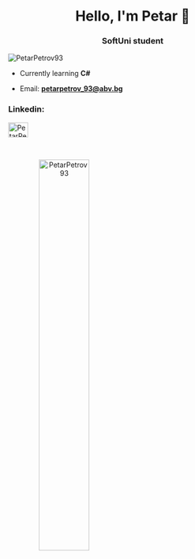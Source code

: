 <h1 align="center">Hello, I'm Petar 👋</h1>
<h3 align="center">SoftUni student</h3>

<p align="left"> <img src="https://komarev.com/ghpvc/?username=PetarPetrov93&label=Profile%20views&color=0e75b6&style=flat" alt="PetarPetrov93" /> </p>

- Currently learning **C#**

- Email: **petarpetrov_93@abv.bg**

<h3 align="left">Linkedin:</h3>
<p align="left">
 <a href="https://www.linkedin.com/in/petar-petrov-6835341a6/" target="blank"><img align="center" src="https://raw.githubusercontent.com/rahuldkjain/github-profile-readme-generator/master/src/images/icons/Social/linked-in-alt.svg" alt="PetarPetrov93" height="30" width="40" /></a>
</p>

<br/>

<!--p align="right">
  <img  src="https://github-readme-stats.vercel.app/api/top-langs?username=PetarPetrov93&show_icons=true&locale=en&layout=compact&theme=synthwave" alt="PetarPetrov93" width="35%"/>
</p-->


<p align="center">
  <img align="left" src="https://github-readme-stats.vercel.app/api?username=PetarPetrov93&show_icons=true&locale=en&theme=synthwave" alt="PetarPetrov93" width="45%" />
  
</p>
